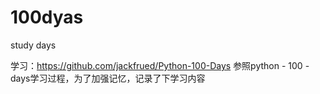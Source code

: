 # 100dyas
study days


学习：https://github.com/jackfrued/Python-100-Days
参照python - 100 - days学习过程，为了加强记忆，记录了下学习内容
